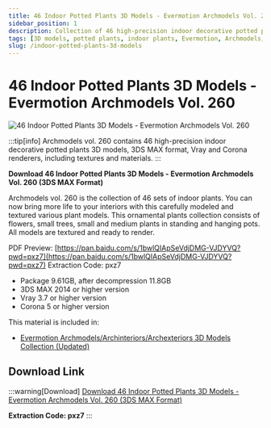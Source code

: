 ```yaml
---
title: 46 Indoor Potted Plants 3D Models - Evermotion Archmodels Vol. 260
sidebar_position: 1
description: Collection of 46 high-precision indoor decorative potted plants 3D models for 3ds Max with Vray and Corona renderers
tags: [3D models, potted plants, indoor plants, Evermotion, Archmodels, 3ds Max]
slug: /indoor-potted-plants-3d-models
---
```

<!--Above is frontmatter Part-generate depend on content meet Google Seo, you need to balance automation efficiency with Google’s core ranking factors—especially E-E-A-T (Experience, Expertise, Authoritativeness, Trustworthiness), -->

<!--First Part-This is Title -->
# 46 Indoor Potted Plants 3D Models - Evermotion Archmodels Vol. 260

<!--Second Part-This is First Banner -->
![46 Indoor Potted Plants 3D Models - Evermotion Archmodels Vol. 260](https://www.gfxcamp.com/wp-content/uploads/2022/11/Evermotion-–-Archmodels-Vol.-260.jpg)

:::tip[info]
Archmodels vol. 260 contains 46 high-precision indoor decorative potted plants 3D models, 3DS MAX format, Vray and Corona renderers, including textures and materials.
:::

**Download 46 Indoor Potted Plants 3D Models - Evermotion Archmodels Vol. 260 (3DS MAX Format)**

Archmodels vol. 260 is the collection of 46 sets of indoor plants. You can now bring more life to your interiors with this carefully modeled and textured various plant models. This ornamental plants collection consists of flowers, small trees, small and medium plants in standing and hanging pots. All models are textured and ready to render.

PDF Preview: [https://pan.baidu.com/s/1bwlQIApSeVdjDMG-VJDYVQ?pwd=pxz7](https://pan.baidu.com/s/1bwlQIApSeVdjDMG-VJDYVQ?pwd=pxz7) Extraction Code: pxz7

- Package 9.61GB, after decompression 11.8GB
- 3DS MAX 2014 or higher version
- Vray 3.7 or higher version
- Corona 5 or higher version

This material is included in:
- [Evermotion Archmodels/Archinteriors/Archexteriors 3D Models Collection (Updated)](https://www.gfxcamp.com/evermotion/)

## Download Link
:::warning[Download]
[Download 46 Indoor Potted Plants 3D Models - Evermotion Archmodels Vol. 260 (3DS MAX Format)](https://pan.baidu.com/s/1bwlQIApSeVdjDMG-VJDYVQ?pwd=pxz7)

**Extraction Code: pxz7**
:::